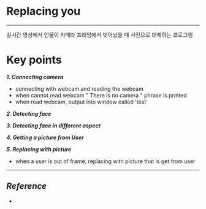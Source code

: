 # Replacing you

--- 

실시간 영상에서 인물이 카메라 프레임에서 벗어났을 때 사진으로 대체하는 프로그램

# Key points

***1. Connecting camera***
- connecting with webcam and reading the webcam
- when cannot read webcam " There is no camera " phrase is printed
- when read webcam, output into window called 'test'

***2. Detecting face***

***3. Detecting face in different aspect***

***4. Getting a picture from User***

***5. Replacing with picture***
- when a user is out of frame, replacing with picture that is get from user

--- 


***Reference***
- 
- 
